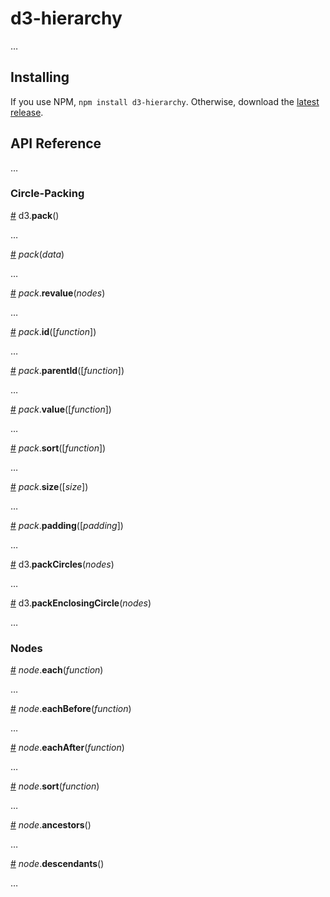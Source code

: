 # d3-hierarchy

…

## Installing

If you use NPM, `npm install d3-hierarchy`. Otherwise, download the [latest release](https://github.com/d3/d3-hierarchy/releases/latest).

## API Reference

…

### Circle-Packing

<a name="pack" href="#pack">#</a> d3.<b>pack</b>()

…

<a name="_pack" href="#_pack">#</a> <i>pack</i>(<i>data</i>)

…

<a name="pack_revalue" href="#pack_revalue">#</a> <i>pack</i>.<b>revalue</b>(<i>nodes</i>)

…

<a name="pack_id" href="#pack_id">#</a> <i>pack</i>.<b>id</b>([<i>function</i>])

…

<a name="pack_parentId" href="#pack_parentId">#</a> <i>pack</i>.<b>parentId</b>([<i>function</i>])

…

<a name="pack_value" href="#pack_value">#</a> <i>pack</i>.<b>value</b>([<i>function</i>])

…

<a name="pack_sort" href="#pack_sort">#</a> <i>pack</i>.<b>sort</b>([<i>function</i>])

…

<a name="pack_size" href="#pack_size">#</a> <i>pack</i>.<b>size</b>([<i>size</i>])

…

<a name="pack_padding" href="#pack_padding">#</a> <i>pack</i>.<b>padding</b>([<i>padding</i>])

…

<a name="packCircles" href="#packCircles">#</a> d3.<b>packCircles</b>(<i>nodes</i>)

…

<a name="packEnclosingCircle" href="#packEnclosingCircle">#</a> d3.<b>packEnclosingCircle</b>(<i>nodes</i>)

…

### Nodes

<a name="node_each" href="#node_each">#</a> <i>node</i>.<b>each</b>(<i>function</i>)

…

<a name="node_eachBefore" href="#node_eachBefore">#</a> <i>node</i>.<b>eachBefore</b>(<i>function</i>)

…

<a name="node_eachAfter" href="#node_eachAfter">#</a> <i>node</i>.<b>eachAfter</b>(<i>function</i>)

…

<a name="node_sort" href="#node_sort">#</a> <i>node</i>.<b>sort</b>(<i>function</i>)

…

<a name="node_ancestors" href="#node_ancestors">#</a> <i>node</i>.<b>ancestors</b>()

…

<a name="node_descendants" href="#node_descendants">#</a> <i>node</i>.<b>descendants</b>()

…

